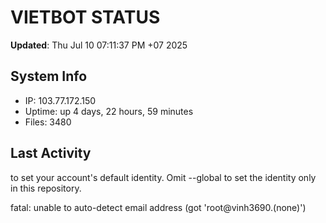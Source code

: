 # VIETBOT STATUS
**Updated**: Thu Jul 10 07:11:37 PM +07 2025

## System Info
- IP: 103.77.172.150
- Uptime: up 4 days, 22 hours, 59 minutes
- Files: 3480

## Last Activity

to set your account's default identity.
Omit --global to set the identity only in this repository.

fatal: unable to auto-detect email address (got 'root@vinh3690.(none)')
